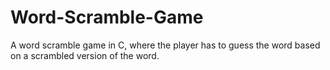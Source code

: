 # Word-Scramble-Game
A word scramble game in C, where the player has to guess the word based on a scrambled version of the word.
